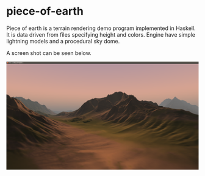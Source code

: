 # piece-of-earth

Piece of earth is a terrain rendering demo program implemented in Haskell. It is data
driven from files specifying height and colors. Engine have simple lightning models and
a procedural sky dome.

A screen shot can be seen below.

![Terrain screenshot](https://raw.githubusercontent.com/psandahl/piece-of-earth/master/screenshots/piece-of-earth.png)
